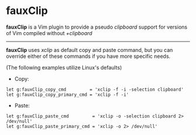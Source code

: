 fauxClip
=============

**fauxClip** is a Vim plugin to provide a pseudo _clipboard_ support for
versions of Vim compiled without _+clipboard_

---

**fauxClip** uses _xclip_ as default copy and paste command, but you can
override either of these commands if you have more specific needs.

(The following examples utilize Linux's defaults)

* Copy:
``` vim
let g:fauxClip_copy_cmd         = 'xclip -f -i -selection clipboard'
let g:fauxClip_copy_primary_cmd = 'xclip -f -i'
```
* Paste:
``` vim
let g:fauxClip_paste_cmd         = 'xclip -o -selection clipboard 2> /dev/null'
let g:fauxClip_paste_primary_cmd = 'xclip -o 2> /dev/null'
```
